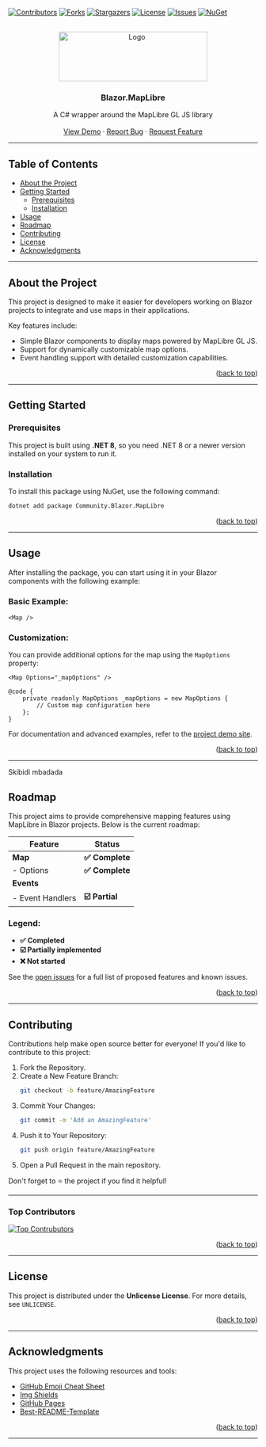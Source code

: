 <a id="readme-top"></a>

<!-- PROJECT SHIELDS -->
[![Contributors][contributors-shield]][contributors-url]
[![Forks][forks-shield]][forks-url]
[![Stargazers][stars-shield]][stars-url]
[![License][license-shield]][license-url]
[![Issues][issues-shield]][issues-url]
[![NuGet][nuget-shield]][nuget-url]

<!-- PROJECT LOGO -->
<br />
<div align="center">
  <a>
    <img src="https://maplibre.org/_astro/maplibre-logo.wyLiUNdu_Zcg5mX.svg" alt="Logo" width="300" height="100">
  </a>

<h3 align="center">Blazor.MapLibre</h3>

  <p align="center">
    A C# wrapper around the MapLibre GL JS library
    <br />
    <br />
    <a href="https://yet-another-solution.github.io/Blazor.MapLibre/">View Demo</a>
    ·
    <a href="https://github.com/Yet-another-solution/Blazor.MapLibre/issues/new?labels=bug&template=bug-report---.md">Report Bug</a>
    ·
    <a href="https://github.com/Yet-another-solution/Blazor.MapLibre/issues/new?labels=enhancement&template=feature-request---.md">Request Feature</a>
  </p>
</div>

---

## Table of Contents

- [About the Project](#about-the-project)
- [Getting Started](#getting-started)
    - [Prerequisites](#prerequisites)
    - [Installation](#installation)
- [Usage](#usage)
- [Roadmap](#roadmap)
- [Contributing](#contributing)
- [License](#license)
- [Acknowledgments](#acknowledgments)

---

## About the Project

This project is designed to make it easier for developers working on Blazor projects to integrate and use maps in their applications.

Key features include:

- Simple Blazor components to display maps powered by MapLibre GL JS.
- Support for dynamically customizable map options.
- Event handling support with detailed customization capabilities.

<p align="right">(<a href="#readme-top">back to top</a>)</p>

---

## Getting Started

### Prerequisites

This project is built using **.NET 8**, so you need .NET 8 or a newer version installed on your system to run it.

### Installation

To install this package using NuGet, use the following command:

```bash
dotnet add package Community.Blazor.MapLibre
```

<p align="right">(<a href="#readme-top">back to top</a>)</p>

---

## Usage

After installing the package, you can start using it in your Blazor components with the following example:

### Basic Example:

```razor
<Map />
```

### Customization:

You can provide additional options for the map using the `MapOptions` property:

```razor
<Map Options="_mapOptions" />

@code {
    private readonly MapOptions _mapOptions = new MapOptions {
        // Custom map configuration here
    };
}
```

For documentation and advanced examples, refer to the [project demo site](https://yet-another-solution.github.io/Blazor.MapLibre/).

<p align="right">(<a href="#readme-top">back to top</a>)</p>

---

Skibidi mbadada
## Roadmap

This project aims to provide comprehensive mapping features using MapLibre in Blazor projects. Below is the current roadmap:

| Feature          | Status       |
|-------------------|--------------|
| **Map**          | **✅ Complete** |
| - Options        | **✅ Complete** |
| **Events**       |              |
| - Event Handlers | **☑️ Partial** |

### Legend:

- **✅ Completed**
- **☑️ Partially implemented**
- **❌ Not started**

See the [open issues](https://github.com/Yet-another-solution/Blazor.MapLibre/issues) for a full list of proposed features and known issues.

<p align="right">(<a href="#readme-top">back to top</a>)</p>

---

## Contributing

Contributions help make open source better for everyone! If you'd like to contribute to this project:

1. Fork the Repository.
2. Create a New Feature Branch:
    ```bash
    git checkout -b feature/AmazingFeature
    ```
3. Commit Your Changes:
    ```bash
    git commit -m 'Add an AmazingFeature'
    ```
4. Push it to Your Repository:
    ```bash
    git push origin feature/AmazingFeature
    ```
5. Open a Pull Request in the main repository.

Don't forget to ⭐ the project if you find it helpful!

---

### Top Contributors

[![Top Contrubutors](https://contrib.rocks/image?repo=Yet-another-solution/Blazor.MapLibre)](https://github.com/Yet-another-solution/Blazor.MapLibre/graphs/contributors)

<p align="right">(<a href="#readme-top">back to top</a>)</p>

---

## License

This project is distributed under the **Unlicense License**. For more details, see `UNLICENSE`.

<p align="right">(<a href="#readme-top">back to top</a>)</p>

---

## Acknowledgments

This project uses the following resources and tools:

- [GitHub Emoji Cheat Sheet](https://www.webpagefx.com/tools/emoji-cheat-sheet)
- [Img Shields](https://shields.io)
- [GitHub Pages](https://pages.github.com)
- [Best-README-Template](https://github.com/othneildrew/Best-README-Template)

<p align="right">(<a href="#readme-top">back to top</a>)</p>

---

<!-- MARKDOWN LINKS & IMAGES -->
[contributors-shield]: https://img.shields.io/github/contributors/Yet-another-solution/Blazor.MapLibre.svg?style=for-the-badge
[contributors-url]: https://github.com/Yet-another-solution/Blazor.MapLibre/graphs/contributors
[forks-shield]: https://img.shields.io/github/forks/Yet-another-solution/Blazor.MapLibre.svg?style=for-the-badge
[forks-url]: https://github.com/Yet-another-solution/Blazor.MapLibre/network/members
[stars-shield]: https://img.shields.io/github/stars/Yet-another-solution/Blazor.MapLibre.svg?style=for-the-badge
[stars-url]: https://github.com/Yet-another-solution/Blazor.MapLibre/stargazers
[issues-shield]: https://img.shields.io/github/issues/Yet-another-solution/Blazor.MapLibre.svg?style=for-the-badge
[issues-url]: https://github.com/Yet-another-solution/Blazor.MapLibre/issues
[license-shield]: https://img.shields.io/github/license/Yet-another-solution/Blazor.MapLibre.svg?style=for-the-badge
[license-url]: https://github.com/Yet-another-solution/Blazor.MapLibre/blob/master/LICENSE.txt
[nuget-shield]: https://img.shields.io/nuget/v/Community.Blazor.MapLibre.svg?style=for-the-badge
[nuget-url]: https://www.nuget.org/packages/Community.Blazor.MapLibre